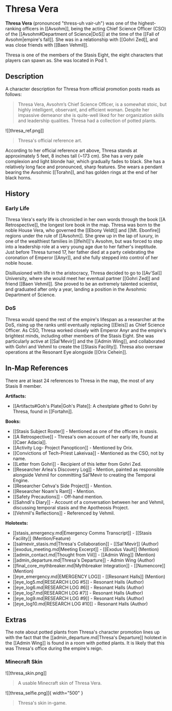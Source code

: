 # Thresa Vera

**Thresa Vera** (pronounced "thress-uh vair-uh") was one of the highest-ranking officers in [[Avsohm]], being the acting Chief Science Officer (CSO) of the [[Avsohm#Department of Science|DoS]] at the time of the [[Fall of Avsohm|empire's fall]]. She was in a relationship with [[Gohri Zed]], and was close friends with [[Baen Vehmil]].

Thresa is one of the members of the Stasis Eight, the eight characters that players can spawn as. She was located in Pod 1.

## Description

A character description for Thresa from official promotion posts reads as follows:

> Thresa Vera, Avsohm’s Chief Science Officer, is a somewhat stoic, but highly intelligent, observant, and efficient woman. Despite her impassive demeanor she is quite-well liked for her organization skills and leadership qualities. Thresa had a collection of potted plants.

![[thresa_ref.png]]
> Thresa's official reference art.

According to her official reference art above, Thresa stands at approximately 5 feet, 8 inches tall (~173 cm). She has a very pale complexion and light blonde hair, which gradually fades to black. She has a relatively long face and pronounced, sharp features. She wears a pendant bearing the Avsohmic [[Torahn]], and has golden rings at the end of her black horns.

## History

### Early Life

Thresa Vera's early life is chronicled in her own words through the book [[A Retrospective]], the longest lore book in the map. Thresa was born to the noble House Vera, who governed the [[Ebony Veldt]] and [[Mt. Ebonfire]] regions under the rule of [[Avsohm]]. She grew up in the lap of luxury, in one of the wealthiest families in [[Ifeihl]]'s Avsohm, but was forced to step into a leadership role at a very young age due to her father's ineptitude. Just before Thresa turned 17, her father died at a party celebrating the coronation of Emperor [[Anyr]], and she fully stepped into control of her noble house.

Disillusioned with life in the aristocracy, Thresa decided to go to [[Av'Sal]] University, where she would meet her eventual partner [[Gohri Zed]] and friend [[Baen Vehmil]]. She proved to be an extremely talented scientist, and graduated after only a year, landing a position in the Avsohmic Department of Science.

### DoS

Thresa would spend the rest of the empire's lifespan as a researcher at the DoS, rising up the ranks until eventually replacing [[Eleis]] as Chief Science Officer. As CSO, Thresa worked closely with Emperor Anyr and the empire's brightest minds, including other members of the Stasis Eight. She was particularly active at [[Sal'Mevir]] and the [[Admin Wing]], and collaborated with Gohri and Vehmil to create the [[Stasis Facility]]. Thresa also oversaw operations at the Resonant Eye alongside [[Orix Cehein]].

## In-Map References

There are at least 24 references to Thresa in the map, the most of any Stasis 8 member.

**Artifacts:**

- [[Artifacts#Goh's Plate|Goh's Plate]]: A chestplate gifted to Gohri by Thresa, found in [[Fortahn]].

**Books:**

- [[Stasis Subject Roster]] - Mentioned as one of the officers in stasis. <br>
- [[A Retrospective]] - Thresa's own account of her early life, found at [[Caer Adacia]]. <br>
- [[Activity Log- Project Panopticon]] - Mentioned by Orix. <br>
- [[Convictions of Tech-Priest Lakeivaa]] - Mentioned as the CSO, not by name. <br>
- [[Letter from Gohri]] - Recipient of this letter from Gohri Zed. <br>
- [[Researcher Arlea's Discovery Log]] - Mention, painted as responsible alongside Vehmil for committing Sal'Mevir to creating the Temporal Engine. <br>
- [[Researcher Cehva's Side Project]] - Mention. <br>
- [[Researcher Noam's Rant]] - Mention. <br>
- [[Safety Precautions]] - Off-hand mention. <br>
- [[Sahndi's Diary]] - Account of a conversation between her and Vehmil, discussing temporal stasis and the Apotheosis Project. <br>
- [[Vehmil's Reflections]] - Referenced by Vehmil.

**Holotexts:**

- [[stasis_emergency.md|Emergency Comms Transcript]] - [[Stasis Facility]] (Mention/Feature) <br>
- [[salmevir_stasis.md|Thresa's Collaboration]] - [[Sal'Mevir]] (Author) <br>
- [[exodus_meeting.md|Meeting Excerpt]] - [[Exodus Vault]] (Mention) <br>
- [[admin_contact.md|Thought from Viil]] - [[Admin Wing]] (Mention) <br>
- [[admin_departure.md|Thresa's Departure]] - Admin Wing (Author) <br>
- [[final_core_mythbreaker.md|Mythbreaker Integration]] - [[Numencore]] (Mention) <br>
- [[eye_emergency.md|EMERGENCY LOG]] - [[Resonant Halls]] (Mention) <br>
- [[eye_log5.md|RESEARCH LOG #5]] - Resonant Halls (Author) <br>
- [[eye_log6.md|RESEARCH LOG #6]] - Resonant Halls (Author) <br>
- [[eye_log7.md|RESEARCH LOG #7]] - Resonant Halls (Author) <br>
- [[eye_log9.md|RESEARCH LOG #9]] - Resonant Halls (Author) <br>
- [[eye_log10.md|RESEARCH LOG #10]] - Resonant Halls (Author)

## Extras

The note about potted plants from Thresa's character promotion lines up with the fact that the [[admin_departure.md|Thresa's Departure]] holotext in the [[Admin Wing]] is found in a room with potted plants. It is likely that this was Thresa's office during the empire's reign.

### Minecraft Skin

![[thresa_skin.png]]
> A usable Minecraft skin of Thresa Vera.

![[thresa_selfie.png]]{ width="500" }
> Thresa's skin in-game.
